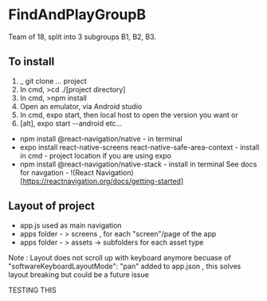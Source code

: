 # FindAndPlayGroupB

Team of 18, split into 3 subgroups B1, B2, B3.

## To install

1. _ git clone ... project
2. In cmd, >cd ./[project directory]
3. In cmd, >npm install
4. Open an emulator, via Android studio
5. In cmd, expo start, then local host to open the version you want or
6. [alt], expo start --android
etc...

* npm install @react-navigation/native - in terminal 
* expo install react-native-screens react-native-safe-area-context - install in cmd -  project location if you 
are using expo
* npm install @react-navigation/native-stack - install in terminal
See docs for navgation - !(React Navigation)[https://reactnavigation.org/docs/getting-started]

## Layout of project 

* app.js used as main navigation 
* apps folder - > screens , for each "screen"/page of the app 
* apps folder - > assets -> subfolders for each asset type  

Note : Layout does not scroll up with keyboard anymore becuase of "softwareKeyboardLayoutMode": "pan" added to app.json , this solves layout breaking but could be a future issue 


TESTING THIS